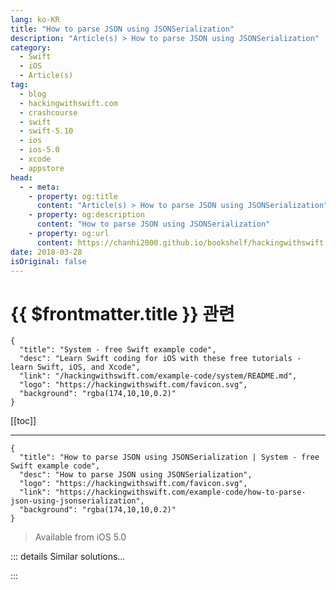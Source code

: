 ```yaml
---
lang: ko-KR
title: "How to parse JSON using JSONSerialization"
description: "Article(s) > How to parse JSON using JSONSerialization"
category:
  - Swift
  - iOS
  - Article(s)
tag: 
  - blog
  - hackingwithswift.com
  - crashcourse
  - swift
  - swift-5.10
  - ios
  - ios-5.0
  - xcode
  - appstore
head:
  - - meta:
    - property: og:title
      content: "Article(s) > How to parse JSON using JSONSerialization"
    - property: og:description
      content: "How to parse JSON using JSONSerialization"
    - property: og:url
      content: https://chanhi2000.github.io/bookshelf/hackingwithswift.com/example-code/how-to-parse-json-using-jsonserialization.html
date: 2018-03-28
isOriginal: false
---
```


# {{ $frontmatter.title }} 관련

```component VPCard
{
  "title": "System - free Swift example code",
  "desc": "Learn Swift coding for iOS with these free tutorials - learn Swift, iOS, and Xcode",
  "link": "/hackingwithswift.com/example-code/system/README.md",
  "logo": "https://hackingwithswift.com/favicon.svg",
  "background": "rgba(174,10,10,0.2)"
}
```

[[toc]]

---

```component VPCard
{
  "title": "How to parse JSON using JSONSerialization | System - free Swift example code",
  "desc": "How to parse JSON using JSONSerialization",
  "logo": "https://hackingwithswift.com/favicon.svg",
  "link": "https://hackingwithswift.com/example-code/how-to-parse-json-using-jsonserialization",
  "background": "rgba(174,10,10,0.2)"
}
```

> Available from iOS 5.0

<!-- TODO: 작성 -->

<!-- 
If you want to parse JSON by hand rather than using `Codable`, iOS has a built-in alternative called `JSONSerialization` and it can convert a JSON string into a collection of dictionaries, arrays, strings and numbers in just a few lines of code.

In the example below, I create a dummy piece of JSON that contains three names in an array cunningly called “names”. This then gets sent to `JSONSerialization` (by converting it into a `Data` object, which is how `JSONSerialization` likes to receive its content), and I conditionally pull out and print the `names` array:

```swift
let str = "{\"names\": [\"Bob\", \"Tim\", \"Tina\"]}"
let data = Data(str.utf8)

do {
    // make sure this JSON is in the format we expect
    if let json = try JSONSerialization.jsonObject(with: data, options: []) as? [String: Any] {
        // try to read out a string array
        if let names = json["names"] as? [String] {
            print(names)
        }
    }
} catch let error as NSError {
    print("Failed to load: \(error.localizedDescription)")
}
```

There are a couple of things that might confuse you there. First, because parsing JSON will fail if the JSON isn't valid, you need to use try/catch and have some sort of error handling. Second, you need to typecast my example JSON to be a dictionary of type `[String: Any]` so that you can start working with your JSON values. Third, you don't know for sure that any values exist inside the JSON, so you need to conditionally check for and unwrap the `names` value.

-->

::: details Similar solutions…

<!--
/example-code/libraries/how-to-parse-json-using-swiftyjson">How to parse JSON using SwiftyJSON 
/example-code/strings/how-to-parse-a-sentence-using-nslinguistictagger">How to parse a sentence using NSLinguisticTagger 
/quick-start/concurrency/how-to-download-json-from-the-internet-and-decode-it-into-any-codable-type">How to download JSON from the internet and decode it into any Codable type 
/example-code/language/how-to-format-json-using-codable-and-pretty-printing">How to format JSON using Codable and pretty printing 
/example-code/language/how-to-convert-json-into-swift-objects-using-codable">How to convert JSON into Swift objects using Codable</a>
-->

:::


